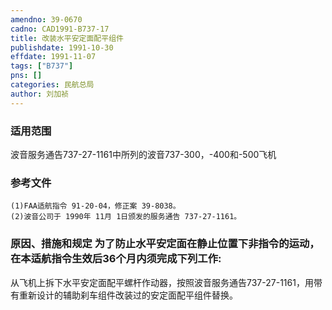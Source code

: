 ```yaml
---
amendno: 39-0670  
cadno: CAD1991-B737-17  
title: 改装水平安定面配平组件  
publishdate: 1991-10-30  
effdate: 1991-11-07  
tags: ["B737"]  
pns: []  
categories: 民航总局  
author: 刘加祯  
---
```

  
### 适用范围  
波音服务通告737-27-1161中所列的波音737-300，-400和-500飞机  
  
<!--more-->  
### 参考文件  
    (1)FAA适航指令 91-20-04，修正案 39-8038。  
    (2)波音公司于 1990年 11月 1日颁发的服务通告 737-27-1161。  
  
### 原因、措施和规定 为了防止水平安定面在静止位置下非指令的运动，在本适航指令生效后36个月内须完成下列工作:  
从飞机上拆下水平安定面配平螺杆作动器，按照波音服务通告737-27-1161，用带有重新设计的辅助刹车组件改装过的安定面配平组件替换。  
